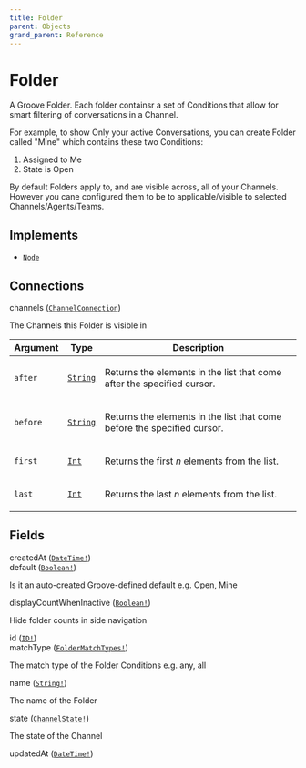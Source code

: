 ```yaml
---
title: Folder
parent: Objects
grand_parent: Reference
---
```


# Folder

A Groove Folder. Each folder containsr a set of Conditions that allow for
smart filtering of conversations in a Channel.

For example, to show Only your active Conversations, you can create
Folder called "Mine" which contains these two Conditions:
  1. Assigned to Me
  2. State is Open

By default Folders apply to, and are visible across, all of your Channels.
However you cane configured them to be to applicable/visible to selected
Channels/Agents/Teams.

## Implements

- <code><a href="/docs/reference/interface/node">Node</a></code>

## Connections

<div class="field-entry ">
  <span id="channels" class="field-name connection-name anchored">channels (<code><a href="/docs/reference/object/channelconnection">ChannelConnection</a></code>)</span>

  <div class="description-wrapper">
   <p>The Channels this Folder is visible in</p>
     <table class="arguments">
  <thead>
  <tr>
    <th>Argument</th>
    <th>Type</th>
    <th>Description</th>
  </tr>
  </thead>
  <tbody>

  <tr>
  <td><code class="anchored">after</code></td>
  <td>
    <code><a href="/docs/reference/scalar/string">String</a></code>
  </td>
  <td>
    <p>Returns the elements in the list that come after the specified cursor.</p>
   </td>
  </tr>

  <tr>
  <td><code class="anchored">before</code></td>
  <td>
    <code><a href="/docs/reference/scalar/string">String</a></code>
  </td>
  <td>
    <p>Returns the elements in the list that come before the specified cursor.</p>
   </td>
  </tr>

  <tr>
  <td><code class="anchored">first</code></td>
  <td>
    <code><a href="/docs/reference/scalar/int">Int</a></code>
  </td>
  <td>
    <p>Returns the first <em>n</em> elements from the list.</p>
   </td>
  </tr>

  <tr>
  <td><code class="anchored">last</code></td>
  <td>
    <code><a href="/docs/reference/scalar/int">Int</a></code>
  </td>
  <td>
    <p>Returns the last <em>n</em> elements from the list.</p>
   </td>
  </tr>

  </tbody>
</table>

  </div>
</div>

## Fields

<div class="field-entry ">
  <span id="createdat" class="field-name anchored">createdAt (<code><a href="/docs/reference/scalar/datetime">DateTime!</a></code>)</span>

  <div class="description-wrapper">

  </div>
</div>

<div class="field-entry ">
  <span id="default" class="field-name anchored">default (<code><a href="/docs/reference/scalar/boolean">Boolean!</a></code>)</span>

  <div class="description-wrapper">
   <p>Is it an auto-created Groove-defined default e.g. Open, Mine</p>

  </div>
</div>

<div class="field-entry ">
  <span id="displaycountwheninactive" class="field-name anchored">displayCountWhenInactive (<code><a href="/docs/reference/scalar/boolean">Boolean!</a></code>)</span>

  <div class="description-wrapper">
   <p>Hide folder counts in side navigation</p>

  </div>
</div>

<div class="field-entry ">
  <span id="id" class="field-name anchored">id (<code><a href="/docs/reference/scalar/id">ID!</a></code>)</span>

  <div class="description-wrapper">

  </div>
</div>

<div class="field-entry ">
  <span id="matchtype" class="field-name anchored">matchType (<code><a href="/docs/reference/enum/foldermatchtypes">FolderMatchTypes!</a></code>)</span>

  <div class="description-wrapper">
   <p>The match type of the Folder Conditions e.g. any, all</p>

  </div>
</div>

<div class="field-entry ">
  <span id="name" class="field-name anchored">name (<code><a href="/docs/reference/scalar/string">String!</a></code>)</span>

  <div class="description-wrapper">
   <p>The name of the Folder</p>

  </div>
</div>

<div class="field-entry ">
  <span id="state" class="field-name anchored">state (<code><a href="/docs/reference/enum/channelstate">ChannelState!</a></code>)</span>

  <div class="description-wrapper">
   <p>The state of the Channel</p>

  </div>
</div>

<div class="field-entry ">
  <span id="updatedat" class="field-name anchored">updatedAt (<code><a href="/docs/reference/scalar/datetime">DateTime!</a></code>)</span>

  <div class="description-wrapper">

  </div>
</div>

